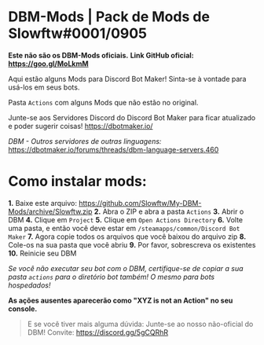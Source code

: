 # DBM-Mods | Pack de Mods de Slowftw#0001/0905

**Este não são os DBM-Mods oficiais.**
**Link GitHub oficial: https://goo.gl/MoLkmM**

Aqui estão alguns Mods para Discord Bot Maker! Sinta-se à vontade para usá-los em seus bots. 

Pasta `Actions` com alguns Mods que não estão no original.


Junte-se aos Servidores Discord do Discord Bot Maker para ficar atualizado e poder sugerir coisas! https://dbotmaker.io/

_DBM - Outros servidores de outras linguagens:_
https://dbotmaker.io/forums/threads/dbm-language-servers.460


# Como instalar mods:

**1.** Baixe este arquivo: https://github.com/Slowftw/My-DBM-Mods/archive/Slowftw.zip
**2.** Abra o ZIP e abra a pasta `Actions`
**3.** Abrir o DBM
**4.** Clique em `Project`
**5.** Clique em `Open Actions Directory`
**6.** Volte uma pasta, e então você deve estar em `/steamapps/common/Discord Bot Maker`
**7.** Agora copie todos os arquivos que você baixou do arquivo zip
**8.** Cole-os na sua pasta que você abriu
**9.** Por favor, sobrescreva os existentes
**10.** Reinicie seu DBM

_Se você não executar seu bot com o DBM, certifique-se de copiar a sua pasta `actions` para o diretório bot também! O mesmo para bots hospedados!_

**As ações ausentes aparecerão como "XYZ is not an Action" no seu console.**

> E se você tiver mais alguma dúvida: Junte-se ao nosso não-oficial do DBM!
Convite: https://discord.gg/5gCQRhR
